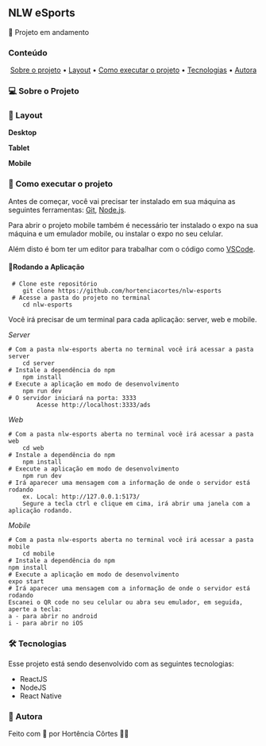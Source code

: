 
## NLW eSports

🚧 Projeto em andamento

### Conteúdo

<p align="center">  
	<a href="#sobre-projeto">Sobre o projeto</a> •
	<a href="#layout">Layout</a> • 
	<a href="#executar-projeto">Como executar o projeto</a> • 
	<a href="#tecnologias">Tecnologias</a> • 
	<a href="#autora">Autora</a>  
</p>

### 💻 Sobre o Projeto<a id="sobre-projeto"></a>

    
### 🎨  Layout <a id="layout"></a>
    
**Desktop**

**Tablet**

**Mobile**

 ### 🚀  Como executar o projeto <a id="executar-projeto"></a>

Antes de começar, você vai precisar ter instalado em sua máquina as seguintes ferramentas:  [Git](https://git-scm.com/),  [Node.js](https://nodejs.org/pt-br/).

Para abrir o projeto mobile também é necessário ter instalado o expo na sua máquina e um emulador mobile, ou instalar o expo no seu celular.

Além disto é bom ter um editor para trabalhar com o código como  [VSCode](https://code.visualstudio.com/).

#### 🎲Rodando a Aplicação

     # Clone este repositório
     	git clone https://github.com/hortenciacortes/nlw-esports
     # Acesse a pasta do projeto no terminal
     	cd nlw-esports

Você irá precisar de um terminal para cada aplicação: server, web e mobile.

*Server*

    # Com a pasta nlw-esports aberta no terminal você irá acessar a pasta server
    	cd server
    # Instale a dependência do npm
    	npm install
    # Execute a aplicação em modo de desenvolvimento
    	npm run dev
    # O servidor iniciará na porta: 3333
			Acesse http://localhost:3333/ads

*Web*

    # Com a pasta nlw-esports aberta no terminal você irá acessar a pasta web
    	cd web
    # Instale a dependência do npm
    	npm install
    # Execute a aplicação em modo de desenvolvimento
    	npm run dev 
    # Irá aparecer uma mensagem com a informação de onde o servidor está rodando
    	ex. Local: http://127.0.0.1:5173/
    	Segure a tecla ctrl e clique em cima, irá abrir uma janela com a aplicação rodando.

*Mobile*

    # Com a pasta nlw-esports aberta no terminal você irá acessar a pasta mobile
    	cd mobile
    # Instale a dependência do npm
	npm install
    # Execute a aplicação em modo de desenvolvimento
	expo start 
    # Irá aparecer uma mensagem com a informação de onde o servidor está rodando
	Escanei o QR code no seu celular ou abra seu emulador, em seguida, aperte a tecla:
	a - para abrir no android
	i - para abrir no iOS

### 🛠 Tecnologias <a id="tecnologias"></a>

Esse projeto está sendo desenvolvido com as seguintes tecnologias:

- ReactJS
- NodeJS
- React Native

### 👧 Autora <a id="autora"></a>

Feito com 💖 por Hortência Côrtes 👩‍💻 
